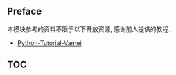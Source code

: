 ## Preface

本模块参考的资料不限于以下开放资源, 感谢前人提供的教程.

+ [Python-Tutorial-Vamei](https://github.com/Vamei/Python-Tutorial-Vamei)

## TOC



